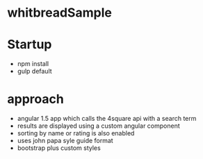 # whitbreadSample

# Startup
* npm install
* gulp default

# approach
* angular 1.5 app which calls the 4square api with a search term
* results are displayed using a custom angular component
* sorting by name or rating is also enabled
* uses john papa syle guide format
* bootstrap plus custom styles
